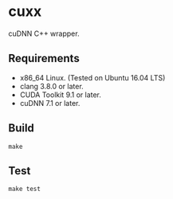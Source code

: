 # cuxx

cuDNN C++ wrapper.

## Requirements

- x86_64 Linux. (Tested on Ubuntu 16.04 LTS)
- clang 3.8.0 or later.
- CUDA Toolkit 9.1 or later.
- cuDNN 7.1 or later.

## Build

```
make
```

## Test

```
make test
```
